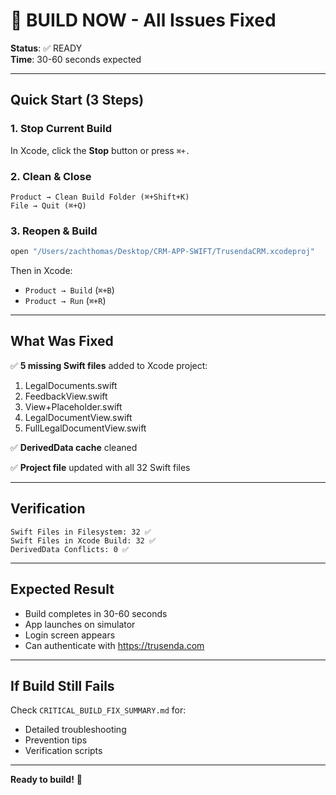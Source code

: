 # 🚀 BUILD NOW - All Issues Fixed

**Status**: ✅ READY  
**Time**: 30-60 seconds expected

---

## Quick Start (3 Steps)

### 1. Stop Current Build
In Xcode, click the **Stop** button or press `⌘+.`

### 2. Clean & Close
```
Product → Clean Build Folder (⌘+Shift+K)
File → Quit (⌘+Q)
```

### 3. Reopen & Build
```bash
open "/Users/zachthomas/Desktop/CRM-APP-SWIFT/TrusendaCRM.xcodeproj"
```

Then in Xcode:
- `Product → Build` (`⌘+B`)
- `Product → Run` (`⌘+R`)

---

## What Was Fixed

✅ **5 missing Swift files** added to Xcode project:
1. LegalDocuments.swift
2. FeedbackView.swift
3. View+Placeholder.swift
4. LegalDocumentView.swift
5. FullLegalDocumentView.swift

✅ **DerivedData cache** cleaned

✅ **Project file** updated with all 32 Swift files

---

## Verification

```
Swift Files in Filesystem: 32 ✅
Swift Files in Xcode Build: 32 ✅
DerivedData Conflicts: 0 ✅
```

---

## Expected Result

- Build completes in 30-60 seconds
- App launches on simulator
- Login screen appears
- Can authenticate with https://trusenda.com

---

## If Build Still Fails

Check `CRITICAL_BUILD_FIX_SUMMARY.md` for:
- Detailed troubleshooting
- Prevention tips
- Verification scripts

---

**Ready to build!** 🎉

